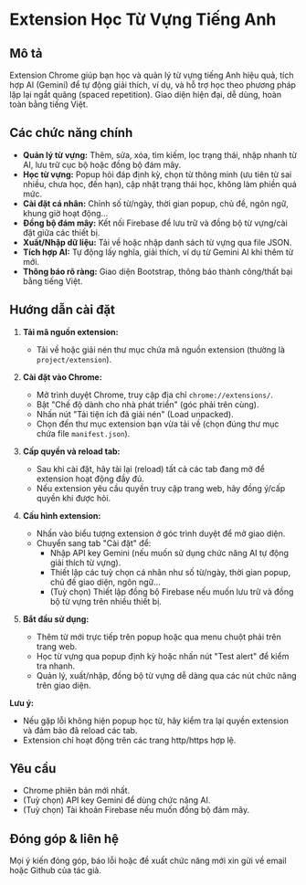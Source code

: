 # Extension Học Từ Vựng Tiếng Anh

## Mô tả
Extension Chrome giúp bạn học và quản lý từ vựng tiếng Anh hiệu quả, tích hợp AI (Gemini) để tự động giải thích, ví dụ, và hỗ trợ học theo phương pháp lặp lại ngắt quãng (spaced repetition). Giao diện hiện đại, dễ dùng, hoàn toàn bằng tiếng Việt.

## Các chức năng chính
- **Quản lý từ vựng:** Thêm, sửa, xóa, tìm kiếm, lọc trạng thái, nhập nhanh từ AI, lưu trữ cục bộ hoặc đồng bộ đám mây.
- **Học từ vựng:** Popup hỏi đáp định kỳ, chọn từ thông minh (ưu tiên từ sai nhiều, chưa học, đến hạn), cập nhật trạng thái học, không làm phiền quá mức.
- **Cài đặt cá nhân:** Chỉnh số từ/ngày, thời gian popup, chủ đề, ngôn ngữ, khung giờ hoạt động...
- **Đồng bộ đám mây:** Kết nối Firebase để lưu trữ và đồng bộ từ vựng/cài đặt giữa các thiết bị.
- **Xuất/Nhập dữ liệu:** Tải về hoặc nhập danh sách từ vựng qua file JSON.
- **Tích hợp AI:** Tự động lấy nghĩa, giải thích, ví dụ từ Gemini AI khi thêm từ mới.
- **Thông báo rõ ràng:** Giao diện Bootstrap, thông báo thành công/thất bại bằng tiếng Việt.

## Hướng dẫn cài đặt

1. **Tải mã nguồn extension:**
   - Tải về hoặc giải nén thư mục chứa mã nguồn extension (thường là `project/extension`).

2. **Cài đặt vào Chrome:**
   - Mở trình duyệt Chrome, truy cập địa chỉ `chrome://extensions/`.
   - Bật "Chế độ dành cho nhà phát triển" (góc phải trên cùng).
   - Nhấn nút "Tải tiện ích đã giải nén" (Load unpacked).
   - Chọn đến thư mục extension bạn vừa tải về (chọn đúng thư mục chứa file `manifest.json`).

3. **Cấp quyền và reload tab:**
   - Sau khi cài đặt, hãy tải lại (reload) tất cả các tab đang mở để extension hoạt động đầy đủ.
   - Nếu extension yêu cầu quyền truy cập trang web, hãy đồng ý/cấp quyền khi được hỏi.

4. **Cấu hình extension:**
   - Nhấn vào biểu tượng extension ở góc trình duyệt để mở giao diện.
   - Chuyển sang tab "Cài đặt" để:
     - Nhập API key Gemini (nếu muốn sử dụng chức năng AI tự động giải thích từ vựng).
     - Thiết lập các tuỳ chọn cá nhân như số từ/ngày, thời gian popup, chủ đề giao diện, ngôn ngữ...
     - (Tuỳ chọn) Thiết lập đồng bộ Firebase nếu muốn lưu trữ và đồng bộ từ vựng trên nhiều thiết bị.

5. **Bắt đầu sử dụng:**
   - Thêm từ mới trực tiếp trên popup hoặc qua menu chuột phải trên trang web.
   - Học từ vựng qua popup định kỳ hoặc nhấn nút "Test alert" để kiểm tra nhanh.
   - Quản lý, xuất/nhập, đồng bộ từ vựng dễ dàng qua các nút chức năng trên giao diện.

**Lưu ý:**
- Nếu gặp lỗi không hiện popup học từ, hãy kiểm tra lại quyền extension và đảm bảo đã reload các tab.
- Extension chỉ hoạt động trên các trang http/https hợp lệ.

## Yêu cầu
- Chrome phiên bản mới nhất.
- (Tuỳ chọn) API key Gemini để dùng chức năng AI.
- (Tuỳ chọn) Tài khoản Firebase nếu muốn đồng bộ đám mây.

## Đóng góp & liên hệ
Mọi ý kiến đóng góp, báo lỗi hoặc đề xuất chức năng mới xin gửi về email hoặc Github của tác giả. 